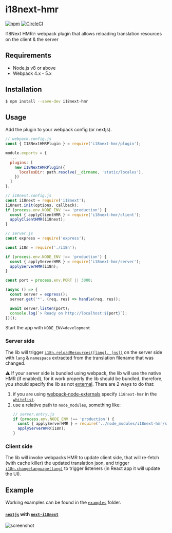 # i18next-hmr

[![npm](https://img.shields.io/npm/v/i18next-hmr.svg)](https://www.npmjs.com/package/i18next-hmr)
[![CircleCI](https://circleci.com/gh/felixmosh/i18next-hmr.svg?style=svg)](https://circleci.com/gh/felixmosh/i18next-hmr)

I18Next HMR🔥 webpack plugin that allows reloading translation resources on the client &amp; the server

## Requirements

- Node.js v8 or above
- Webpack 4.x - 5.x


## Installation

```sh
$ npm install --save-dev i18next-hmr
```

## Usage

Add the plugin to your webpack config (or nextjs).

<!-- prettier-ignore-start -->

```js
// webpack.config.js
const { I18NextHMRPlugin } = require('i18next-hmr/plugin');

module.exports = {
  ...
  plugins: [
    new I18NextHMRPlugin({
      localesDir: path.resolve(__dirname, 'static/locales'),
    })
  ]
};
```

<!-- prettier-ignore-start -->

```js
// i18next.config.js
const i18next = require('i18next');
i18next.init(options, callback);
if (process.env.NODE_ENV !== 'production') {
  const { applyClientHMR } = require('i18next-hmr/client');
  applyClientHMR(i18next);
}
```

<!-- prettier-ignore-start -->

```js
// server.js
const express = require('express');

const i18n = require('./i18n');

if (process.env.NODE_ENV !== 'production') {
  const { applyServerHMR } = require('i18next-hmr/server');
  applyServerHMR(i18n);
}

const port = process.env.PORT || 3000;

(async () => {
  const server = express();
  server.get('*', (req, res) => handle(req, res));

  await server.listen(port);
  console.log(`> Ready on http://localhost:${port}`);
})();
```

Start the app with `NODE_ENV=development`

### Server side

The lib will trigger [`i18n.reloadResources([lang], [ns])`](https://www.i18next.com/overview/api#reloadresources) on the server side with `lang` & `namespace` extracted from the translation filename that was changed.

⚠️ If your server side is bundled using webpack, the lib will use the native HMR (if enabled), for it work properly the lib should be bundled, therefore, you should specify the lib as not [external](https://webpack.js.org/configuration/externals/).
There are 2 ways to do that:

1. if you are using [webpack-node-externals](https://github.com/liady/webpack-node-externals) specify `i18next-hmr` in the [`whitelist`](https://github.com/liady/webpack-node-externals#optionswhitelist-).
2. use a relative path to `node_modules`, something like:
   ```js
   // server.entry.js
   if (process.env.NODE_ENV !== 'production') {
     const { applyServerHMR } = require('../node_modules/i18next-hmr/server');
     applyServerHMR(i18n);
   }
   ```

### Client side

The lib will invoke webpacks HMR to update client side, that will re-fetch (with cache killer) the updated translation json, and trigger [`i18n.changelanguage(lang)`](https://www.i18next.com/overview/api#changelanguage) to trigger listeners (in React app it will update the UI).

## Example

Working examples can be found in the [`examples`](https://github.com/felixmosh/i18next-hmr/tree/master/examples) folder.

#### [`nextjs`](https://github.com/zeit/next.js) with [`next-i18next`](https://github.com/isaachinman/next-i18next)

![screenshot](https://user-images.githubusercontent.com/9304194/71188474-b1f97100-2289-11ea-9363-257f8a2124b1.gif)
